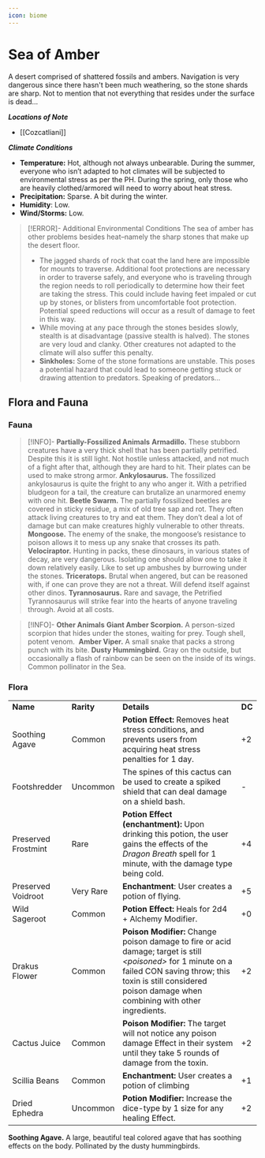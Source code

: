 ```yaml
---
icon: biome
---
```

# Sea of Amber

A desert comprised of shattered fossils and ambers. Navigation is very dangerous since there hasn't been much weathering, so the stone shards are sharp. Not to mention that not everything that resides under the surface is dead…

***Locations of Note***
-   [[Cozcatliani]]

***Climate Conditions***
-   **Temperature:** Hot, although not always unbearable. During the summer, everyone who isn’t adapted to hot climates will be subjected to environmental stress as per the PH. During the spring, only those who are heavily clothed/armored will need to worry about heat stress.
-   **Precipitation:** Sparse. A bit during the winter.
-   **Humidity**: Low.
-   **Wind/Storms:** Low.   

> [!ERROR]- Additional Environmental Conditions
The sea of amber has other problems besides heat–namely the sharp stones that make up the desert floor.
> - The jagged shards of rock that coat the land here are impossible for mounts to traverse. Additional foot protections are necessary in order to traverse safely, and everyone who is traveling through the region needs to roll periodically to determine how their feet are taking the stress. This could include having feet impaled or cut up by stones, or blisters from uncomfortable foot protection. Potential speed reductions will occur as a result of damage to feet in this way.
> - While moving at any pace through the stones besides slowly, stealth is at disadvantage (passive stealth is halved). The stones are very loud and clanky. Other creatures not adapted to the climate will also suffer this penalty.
> - **Sinkholes:** Some of the stone formations are unstable. This poses a potential hazard that could lead to someone getting stuck or drawing attention to predators. Speaking of predators…

## Flora and Fauna
### Fauna

> [!INFO]- **Partially-Fossilized Animals**
**Armadillo.** These stubborn creatures have a very thick shell that has been partially petrified. Despite this it is still light. Not hostile unless attacked, and not much of a fight after that, although they are hard to hit. Their plates can be used to make strong armor.
**Ankylosaurus.** The fossilized ankylosaurus is quite the fright to any who anger it. With a petrified bludgeon for a tail, the creature can brutalize an unarmored enemy with one hit.
**Beetle Swarm.** The partially fossilized beetles are covered in sticky residue, a mix of old tree sap and rot. They often attack living creatures to try and eat them. They don’t deal a lot of damage but can make creatures highly vulnerable to other threats.
**Mongoose.** The enemy of the snake, the mongoose’s resistance to poison allows it to mess up any snake that crosses its path.
**Velociraptor.** Hunting in packs, these dinosaurs, in various states of decay, are very dangerous. Isolating one should allow one to take it down relatively easily. Like to set up ambushes by burrowing under the stones.
**Triceratops.** Brutal when angered, but can be reasoned with, if one can prove they are not a threat. Will defend itself against other dinos.
**Tyrannosaurus.** Rare and savage, the Petrified Tyrannosaurus will strike fear into the hearts of anyone traveling through. Avoid at all costs. 

> [!INFO]- **Other Animals**
**Giant Amber Scorpion.** A person-sized scorpion that hides under the stones, waiting for prey. Tough shell, potent venom. 
**Amber Viper.** A small snake that packs a strong punch with its bite.
**Dusty Hummingbird.** Gray on the outside, but occasionally a flash of rainbow can be seen on the inside of its wings. Common pollinator in the Sea.

### Flora

<table>
  <tr>
   <td><strong>Name</strong>
   </td>
   <td><strong>Rarity</strong>
   </td>
   <td><strong>Details</strong>
   </td>
   <td><strong>DC</strong>
   </td>
  </tr>
  <tr>
   <td>Soothing Agave
   </td>
   <td>Common
   </td>
   <td><strong>Potion Effect: </strong>Removes heat stress conditions, and prevents users from acquiring heat stress penalties for 1 day.
   </td>
   <td>+2
   </td>
  </tr>
  <tr>
   <td>Footshredder
   </td>
   <td>Uncommon
   </td>
   <td>The spines of this cactus can be used to create a spiked shield that can deal damage on a shield bash.
   </td>
   <td>-
   </td>
  </tr>
  <tr>
   <td>Preserved Frostmint
   </td>
   <td>Rare
   </td>
   <td><strong>Potion Effect (enchantment): </strong>Upon drinking this potion, the user gains the effects of the <em>Dragon Breath</em> spell for 1 minute, with the damage type being cold.
   </td>
   <td>+4
   </td>
  </tr>
  <tr>
   <td>Preserved Voidroot
   </td>
   <td>Very Rare
   </td>
   <td><strong>Enchantment</strong>: User creates a potion of flying.
   </td>
   <td>+5
   </td>
  </tr>
  <tr>
   <td>Wild Sageroot
   </td>
   <td>Common
   </td>
   <td><strong>Potion Effect: </strong>Heals for 2d4 + Alchemy Modifier.
   </td>
   <td>+0
   </td>
  </tr>
  <tr>
   <td>Drakus Flower
   </td>
   <td>Common
   </td>
   <td><strong>Poison Modifier: </strong>Change poison damage to fire or acid damage; target is still <em>&lt;poisoned></em> for 1 minute on a failed CON saving throw; this toxin is still considered poison damage when combining with other ingredients.
   </td>
   <td>+2
   </td>
  </tr>
  <tr>
   <td>Cactus Juice
   </td>
   <td>Common
   </td>
   <td><strong>Poison Modifier: </strong>The target will not notice any poison damage Effect in their system until they take 5 rounds of damage from the toxin.
   </td>
   <td>+2
   </td>
  </tr>
  <tr>
   <td>Scillia Beans
   </td>
   <td>Common
   </td>
   <td><strong>Enchantment:</strong> User creates a potion of climbing
   </td>
   <td>+1
   </td>
  </tr>
  <tr>
   <td>Dried Ephedra
   </td>
   <td>Uncommon
   </td>
   <td><strong>Potion Modifier: </strong>Increase the dice-type by 1 size for any healing Effect.
   </td>
   <td>+2
   </td>
  </tr>
</table>

**Soothing Agave.** A large, beautiful teal colored agave that has soothing effects on the body. Pollinated by the dusty hummingbirds.
